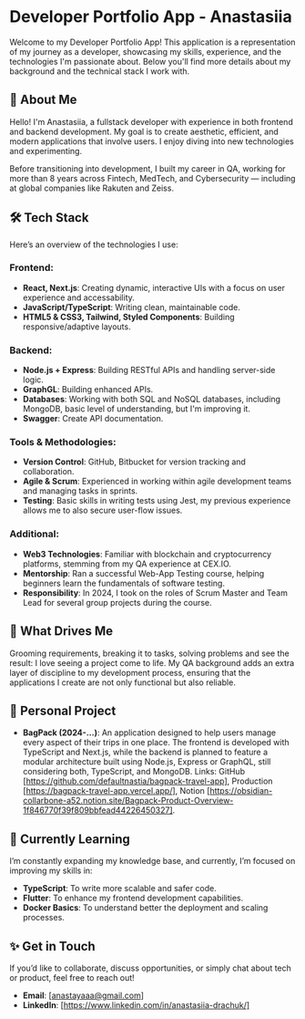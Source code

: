 # Developer Portfolio App - Anastasiia

Welcome to my Developer Portfolio App! This application is a representation of
my journey as a developer, showcasing my skills, experience, and the
technologies I'm passionate about. Below you'll find more details about my
background and the technical stack I work with.

## 🚀 About Me

Hello! I'm Anastasiia, a fullstack developer with experience in both frontend
and backend development. My goal is to create aesthetic, efficient, and modern
applications that involve users. I enjoy diving into new technologies and
experimenting.

Before transitioning into development, I built my career in QA, working for more
than 8 years across Fintech, MedTech, and Cybersecurity — including at global
companies like Rakuten and Zeiss.

## 🛠️ Tech Stack

Here’s an overview of the technologies I use:

### Frontend:

- **React, Next.js**: Creating dynamic, interactive UIs with a focus on user
  experience and accessability.
- **JavaScript/TypeScript**: Writing clean, maintainable code.
- **HTML5 & CSS3, Tailwind, Styled Components**: Building responsive/adaptive
  layouts.

### Backend:

- **Node.js + Express**: Building RESTful APIs and handling server-side logic.
- **GraphGL**: Building enhanced APIs.
- **Databases**: Working with both SQL and NoSQL databases, including MongoDB,
  basic level of understanding, but I'm improving it.
- **Swagger**: Create API documentation.

### Tools & Methodologies:

- **Version Control**: GitHub, Bitbucket for version tracking and collaboration.
- **Agile & Scrum**: Experienced in working within agile development teams and
  managing tasks in sprints.
- **Testing**: Basic skills in writing tests using Jest, my previous experience
  allows me to also secure user-flow issues.

### Additional:

- **Web3 Technologies**: Familiar with blockchain and cryptocurrency platforms,
  stemming from my QA experience at CEX.IO.
- **Mentorship**: Ran a successful Web-App Testing course, helping beginners
  learn the fundamentals of software testing.
- **Responsibility**: In 2024, I took on the roles of Scrum Master and Team Lead
  for several group projects during the course.

## 🎯 What Drives Me

Grooming requirements, breaking it to tasks, solving problems and see the
result: I love seeing a project come to life. My QA background adds an extra
layer of discipline to my development process, ensuring that the applications I
create are not only functional but also reliable.

## 🔨 Personal Project

- **BagPack (2024-...)**: An application designed to help users manage every
  aspect of their trips in one place. The frontend is developed with TypeScript
  and Next.js, while the backend is planned to feature a modular architecture
  built using Node.js, Express or GraphQL, still considering both, TypeScript,
  and MongoDB. Links: GitHub
  [https://github.com/defaultnastia/bagpack-travel-app], Production
  [https://bagpack-travel-app.vercel.app/], Notion
  [https://obsidian-collarbone-a52.notion.site/Bagpack-Product-Overview-1f846770f39f809bbfead44226450327].

## 🌱 Currently Learning

I’m constantly expanding my knowledge base, and currently, I’m focused on
improving my skills in:

- **TypeScript**: To write more scalable and safer code.
- **Flutter**: To enhance my frontend development capabilities.
- **Docker Basics**: To understand better the deployment and scaling processes.

## ✨ Get in Touch

If you’d like to collaborate, discuss opportunities, or simply chat about tech
or product, feel free to reach out!

- **Email**: [anastayaaa@gmail.com]
- **LinkedIn**: [https://www.linkedin.com/in/anastasiia-drachuk/]
